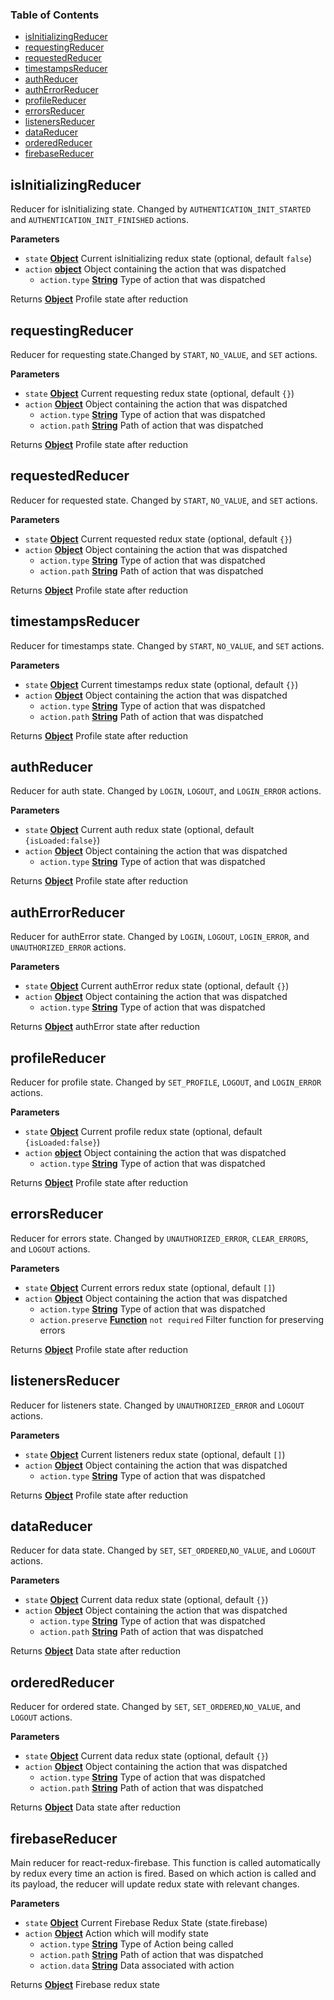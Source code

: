 <!-- Generated by documentation.js. Update this documentation by updating the source code. -->

### Table of Contents

-   [isInitializingReducer](#isinitializingreducer)
-   [requestingReducer](#requestingreducer)
-   [requestedReducer](#requestedreducer)
-   [timestampsReducer](#timestampsreducer)
-   [authReducer](#authreducer)
-   [authErrorReducer](#autherrorreducer)
-   [profileReducer](#profilereducer)
-   [errorsReducer](#errorsreducer)
-   [listenersReducer](#listenersreducer)
-   [dataReducer](#datareducer)
-   [orderedReducer](#orderedreducer)
-   [firebaseReducer](#firebasereducer)

## isInitializingReducer

Reducer for isInitializing state. Changed by `AUTHENTICATION_INIT_STARTED`
and `AUTHENTICATION_INIT_FINISHED` actions.

**Parameters**

-   `state` **[Object](https://developer.mozilla.org/en-US/docs/Web/JavaScript/Reference/Global_Objects/Object)** Current isInitializing redux state (optional, default `false`)
-   `action` **[object](https://developer.mozilla.org/en-US/docs/Web/JavaScript/Reference/Global_Objects/Object)** Object containing the action that was dispatched
    -   `action.type` **[String](https://developer.mozilla.org/en-US/docs/Web/JavaScript/Reference/Global_Objects/String)** Type of action that was dispatched

Returns **[Object](https://developer.mozilla.org/en-US/docs/Web/JavaScript/Reference/Global_Objects/Object)** Profile state after reduction

## requestingReducer

Reducer for requesting state.Changed by `START`, `NO_VALUE`, and `SET` actions.

**Parameters**

-   `state` **[Object](https://developer.mozilla.org/en-US/docs/Web/JavaScript/Reference/Global_Objects/Object)** Current requesting redux state (optional, default `{}`)
-   `action` **[Object](https://developer.mozilla.org/en-US/docs/Web/JavaScript/Reference/Global_Objects/Object)** Object containing the action that was dispatched
    -   `action.type` **[String](https://developer.mozilla.org/en-US/docs/Web/JavaScript/Reference/Global_Objects/String)** Type of action that was dispatched
    -   `action.path` **[String](https://developer.mozilla.org/en-US/docs/Web/JavaScript/Reference/Global_Objects/String)** Path of action that was dispatched

Returns **[Object](https://developer.mozilla.org/en-US/docs/Web/JavaScript/Reference/Global_Objects/Object)** Profile state after reduction

## requestedReducer

Reducer for requested state. Changed by `START`, `NO_VALUE`, and `SET` actions.

**Parameters**

-   `state` **[Object](https://developer.mozilla.org/en-US/docs/Web/JavaScript/Reference/Global_Objects/Object)** Current requested redux state (optional, default `{}`)
-   `action` **[Object](https://developer.mozilla.org/en-US/docs/Web/JavaScript/Reference/Global_Objects/Object)** Object containing the action that was dispatched
    -   `action.type` **[String](https://developer.mozilla.org/en-US/docs/Web/JavaScript/Reference/Global_Objects/String)** Type of action that was dispatched
    -   `action.path` **[String](https://developer.mozilla.org/en-US/docs/Web/JavaScript/Reference/Global_Objects/String)** Path of action that was dispatched

Returns **[Object](https://developer.mozilla.org/en-US/docs/Web/JavaScript/Reference/Global_Objects/Object)** Profile state after reduction

## timestampsReducer

Reducer for timestamps state. Changed by `START`, `NO_VALUE`, and `SET` actions.

**Parameters**

-   `state` **[Object](https://developer.mozilla.org/en-US/docs/Web/JavaScript/Reference/Global_Objects/Object)** Current timestamps redux state (optional, default `{}`)
-   `action` **[Object](https://developer.mozilla.org/en-US/docs/Web/JavaScript/Reference/Global_Objects/Object)** Object containing the action that was dispatched
    -   `action.type` **[String](https://developer.mozilla.org/en-US/docs/Web/JavaScript/Reference/Global_Objects/String)** Type of action that was dispatched
    -   `action.path` **[String](https://developer.mozilla.org/en-US/docs/Web/JavaScript/Reference/Global_Objects/String)** Path of action that was dispatched

Returns **[Object](https://developer.mozilla.org/en-US/docs/Web/JavaScript/Reference/Global_Objects/Object)** Profile state after reduction

## authReducer

Reducer for auth state. Changed by `LOGIN`, `LOGOUT`, and `LOGIN_ERROR` actions.

**Parameters**

-   `state` **[Object](https://developer.mozilla.org/en-US/docs/Web/JavaScript/Reference/Global_Objects/Object)** Current auth redux state (optional, default `{isLoaded:false}`)
-   `action` **[Object](https://developer.mozilla.org/en-US/docs/Web/JavaScript/Reference/Global_Objects/Object)** Object containing the action that was dispatched
    -   `action.type` **[String](https://developer.mozilla.org/en-US/docs/Web/JavaScript/Reference/Global_Objects/String)** Type of action that was dispatched

Returns **[Object](https://developer.mozilla.org/en-US/docs/Web/JavaScript/Reference/Global_Objects/Object)** Profile state after reduction

## authErrorReducer

Reducer for authError state. Changed by `LOGIN`, `LOGOUT`, `LOGIN_ERROR`, and
`UNAUTHORIZED_ERROR` actions.

**Parameters**

-   `state` **[Object](https://developer.mozilla.org/en-US/docs/Web/JavaScript/Reference/Global_Objects/Object)** Current authError redux state (optional, default `{}`)
-   `action` **[Object](https://developer.mozilla.org/en-US/docs/Web/JavaScript/Reference/Global_Objects/Object)** Object containing the action that was dispatched
    -   `action.type` **[String](https://developer.mozilla.org/en-US/docs/Web/JavaScript/Reference/Global_Objects/String)** Type of action that was dispatched

Returns **[Object](https://developer.mozilla.org/en-US/docs/Web/JavaScript/Reference/Global_Objects/Object)** authError state after reduction

## profileReducer

Reducer for profile state. Changed by `SET_PROFILE`, `LOGOUT`, and
`LOGIN_ERROR` actions.

**Parameters**

-   `state` **[Object](https://developer.mozilla.org/en-US/docs/Web/JavaScript/Reference/Global_Objects/Object)** Current profile redux state (optional, default `{isLoaded:false}`)
-   `action` **[object](https://developer.mozilla.org/en-US/docs/Web/JavaScript/Reference/Global_Objects/Object)** Object containing the action that was dispatched
    -   `action.type` **[String](https://developer.mozilla.org/en-US/docs/Web/JavaScript/Reference/Global_Objects/String)** Type of action that was dispatched

Returns **[Object](https://developer.mozilla.org/en-US/docs/Web/JavaScript/Reference/Global_Objects/Object)** Profile state after reduction

## errorsReducer

Reducer for errors state. Changed by `UNAUTHORIZED_ERROR`, `CLEAR_ERRORS`,
and `LOGOUT` actions.

**Parameters**

-   `state` **[Object](https://developer.mozilla.org/en-US/docs/Web/JavaScript/Reference/Global_Objects/Object)** Current errors redux state (optional, default `[]`)
-   `action` **[Object](https://developer.mozilla.org/en-US/docs/Web/JavaScript/Reference/Global_Objects/Object)** Object containing the action that was dispatched
    -   `action.type` **[String](https://developer.mozilla.org/en-US/docs/Web/JavaScript/Reference/Global_Objects/String)** Type of action that was dispatched
    -   `action.preserve` **[Function](https://developer.mozilla.org/en-US/docs/Web/JavaScript/Reference/Statements/function)** `not required` Filter function for
        preserving errors

Returns **[Object](https://developer.mozilla.org/en-US/docs/Web/JavaScript/Reference/Global_Objects/Object)** Profile state after reduction

## listenersReducer

Reducer for listeners state. Changed by `UNAUTHORIZED_ERROR`
and `LOGOUT` actions.

**Parameters**

-   `state` **[Object](https://developer.mozilla.org/en-US/docs/Web/JavaScript/Reference/Global_Objects/Object)** Current listeners redux state (optional, default `[]`)
-   `action` **[Object](https://developer.mozilla.org/en-US/docs/Web/JavaScript/Reference/Global_Objects/Object)** Object containing the action that was dispatched
    -   `action.type` **[String](https://developer.mozilla.org/en-US/docs/Web/JavaScript/Reference/Global_Objects/String)** Type of action that was dispatched

Returns **[Object](https://developer.mozilla.org/en-US/docs/Web/JavaScript/Reference/Global_Objects/Object)** Profile state after reduction

## dataReducer

Reducer for data state. Changed by `SET`, `SET_ORDERED`,`NO_VALUE`, and
`LOGOUT` actions.

**Parameters**

-   `state` **[Object](https://developer.mozilla.org/en-US/docs/Web/JavaScript/Reference/Global_Objects/Object)** Current data redux state (optional, default `{}`)
-   `action` **[Object](https://developer.mozilla.org/en-US/docs/Web/JavaScript/Reference/Global_Objects/Object)** Object containing the action that was dispatched
    -   `action.type` **[String](https://developer.mozilla.org/en-US/docs/Web/JavaScript/Reference/Global_Objects/String)** Type of action that was dispatched
    -   `action.path` **[String](https://developer.mozilla.org/en-US/docs/Web/JavaScript/Reference/Global_Objects/String)** Path of action that was dispatched

Returns **[Object](https://developer.mozilla.org/en-US/docs/Web/JavaScript/Reference/Global_Objects/Object)** Data state after reduction

## orderedReducer

Reducer for ordered state. Changed by `SET`, `SET_ORDERED`,`NO_VALUE`, and
`LOGOUT` actions.

**Parameters**

-   `state` **[Object](https://developer.mozilla.org/en-US/docs/Web/JavaScript/Reference/Global_Objects/Object)** Current data redux state (optional, default `{}`)
-   `action` **[Object](https://developer.mozilla.org/en-US/docs/Web/JavaScript/Reference/Global_Objects/Object)** Object containing the action that was dispatched
    -   `action.type` **[String](https://developer.mozilla.org/en-US/docs/Web/JavaScript/Reference/Global_Objects/String)** Type of action that was dispatched
    -   `action.path` **[String](https://developer.mozilla.org/en-US/docs/Web/JavaScript/Reference/Global_Objects/String)** Path of action that was dispatched

Returns **[Object](https://developer.mozilla.org/en-US/docs/Web/JavaScript/Reference/Global_Objects/Object)** Data state after reduction

## firebaseReducer

Main reducer for react-redux-firebase. This function is called
automatically by redux every time an action is fired. Based on which action
is called and its payload, the reducer will update redux state with relevant
changes.

**Parameters**

-   `state` **[Object](https://developer.mozilla.org/en-US/docs/Web/JavaScript/Reference/Global_Objects/Object)** Current Firebase Redux State (state.firebase)
-   `action` **[Object](https://developer.mozilla.org/en-US/docs/Web/JavaScript/Reference/Global_Objects/Object)** Action which will modify state
    -   `action.type` **[String](https://developer.mozilla.org/en-US/docs/Web/JavaScript/Reference/Global_Objects/String)** Type of Action being called
    -   `action.path` **[String](https://developer.mozilla.org/en-US/docs/Web/JavaScript/Reference/Global_Objects/String)** Path of action that was dispatched
    -   `action.data` **[String](https://developer.mozilla.org/en-US/docs/Web/JavaScript/Reference/Global_Objects/String)** Data associated with action

Returns **[Object](https://developer.mozilla.org/en-US/docs/Web/JavaScript/Reference/Global_Objects/Object)** Firebase redux state
